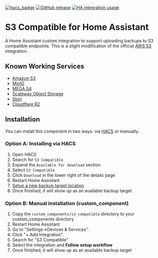 [![hacs_badge](https://img.shields.io/badge/HACS-Default-orange.svg)](https://github.com/hacs/integration)
[![GitHub release](https://img.shields.io/github/release/PhantomPhoton/S3-Compatible.svg)](https://GitHub.com/PhantomPhoton/S3-Compatible/releases/)
[![HA integration usage](https://img.shields.io/badge/dynamic/json?color=41BDF5&logo=home-assistant&label=integration%20usage&suffix=%20installs&cacheSeconds=15600&url=https://analytics.home-assistant.io/custom_integrations.json&query=$.s3_compatible.total)](https://analytics.home-assistant.io/custom_integrations.json)

# S3 Compatible for Home Assistant

A Home Assistant custom integration to support uploading backups to S3 compatible endpoints. This is a slight modification of the official [AWS S3](https://www.home-assistant.io/integrations/aws_s3) integration.

## Known Working Services

* [Amazon S3](https://aws.amazon.com/s3/)
* [MinIO](https://min.io)
* [MEGA S4](https://mega.io/objectstorage)
* [Scaleway Object Storage](https://www.scaleway.com/en/object-storage/)
* [Storj](https://www.storj.io/cloud-object-storage)
* [Cloudflare R2](https://www.cloudflare.com/developer-platform/products/r2/)

## Installation

You can install this component in two ways: via [HACS](https://github.com/hacs/integration) or manually.

### Option A: Installing via HACS

1. Open HACS
2. Search for `S3 Compatible`
3. Expand the `Available for download` section
4. Select `S3 Compatible`
5. Click `Download` in the lower right of the details page
6. Restart Home Assistant
7. [Setup a new backup target location](https://my.home-assistant.io/redirect/config_flow_start/?domain=s3_compatible)
8. Once finished, it will show up as an available backup target


### Option B: Manual installation (custom_component)

1. Copy the `custom_components/s3_compatible` directory to your custom_components directory
2. Restart Home Assistant
3. Go to "Settings->Devices & Services".
4. Click "+ Add Integration".
5. Search for "S3 Compatible"
6. Select the integration and **Follow setup workflow**
7. Once finished, it will show up as an available backup target
